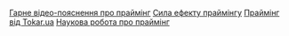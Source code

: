 [Гарне відео-пояснення про праймінг](https://www.youtube.com/watch?v=9A55j5S3yWE)
[Сила ефекту праймінгу](https://masterlev.com.ua/sila-efektu-prajmingu/) 
[Праймінг від Tokar.ua](https://tokar.ua/read/29332/chomu-kilohram-zaliza-vazhchyy-nizh-kiloh/)
[Наукова робота про праймінг](https://www.youtube.com/watch?v=9A55j5S3yWE)
